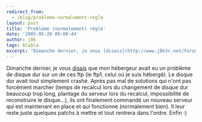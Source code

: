 ```yaml
---
redirect_from:
  - /blog/probleme-normalement-regle
layout: post
title: 'Problème (normalement) réglé'
date: '2005-05-28 09:00:44'
author: j0k
tags: blabla
excerpt: "Dimanche dernier, je vous [disais](http://www.j0k3r.net/forum/indisponibilite-du-site-473.htm) que mon hébergeur avait eu un problème de disque dur sur un de ces ftp (le ftp1, celui où je suis hébergé). Le disque dur avait tout simplement crashé.     \nAprès pas mal de solutions qui n'ont pas forcément marcher (temps de recalcul lors du changement de disque      …"
---
```


Dimanche dernier, je vous [disais](http://www.j0k3r.net/forum/indisponibilite-du-site-473.htm) que mon hébergeur avait eu un problème de disque dur sur un de ces ftp (le ftp1, celui où je suis hébergé). Le disque dur avait tout simplement crashé.
Après pas mal de solutions qui n'ont pas forcément marcher (temps de recalcul lors du changement de disque dur beaucoup trop long, plantage du serveur lors du recalcul, impossibilité de reconstruire le disque...), ils ont finalement commandé un nouveau serveur qui est maintenant en place et qui fonctionne (normalement bien). Il leur reste juste quelques patchs à mettre et tout rentrera dans l'ordre.   Enfin :)
